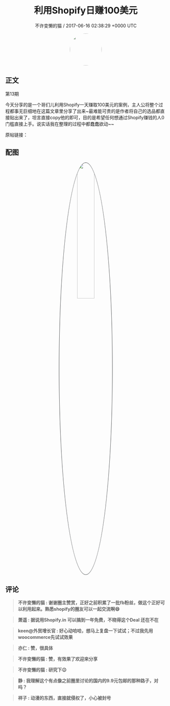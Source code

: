 <h1 align="center">利用Shopify日赚100美元</h1>
<p align="center">
    <a>不许变懒的猫 / 2017-06-16 02:38:29 &#43;0000 UTC</a>
</p>

<div align="center">
    <img src="https://images.zsxq.com/FifUgrwrlRjBklYMlIEHu1P4TYxb?e=1590940799&amp;token=kIxbL07-8jAj8w1n4s9zv64FuZZNEATmlU_Vm6zD:wBt0z7mEvMjrHLyQxIrucWWf9ic=" width="100" height="100" style="border:1px solid;border-radius:50%; color:#ffffff"/>
</div>

## 正文

<div>
  第13期    

今天分享的是一个哥们儿利用Shopify一天赚取100美元的案例，主人公将整个过程都事无巨细地在这篇文章里分享了出来~最难能可贵的是作者将自己的选品都直接贴出来了，坦言直接copy他的即可，目的是希望任何想通过Shopify赚钱的人0门槛直接上手。说实话我在整理的过程中都蠢蠢欲动~~

原帖链接：
</div>

## 配图
<div class="image" align="center">

<img src="https://images.zsxq.com/FvO2UUa1i55zwlGO5ht5qua_ZdW8?imageMogr2/auto-orient/thumbnail/800x/format/jpg/blur/1x0/quality/75&amp;e=1590940799&amp;token=kIxbL07-8jAj8w1n4s9zv64FuZZNEATmlU_Vm6zD:se3Den8BBnTy0H51Hs_Z555o7VM=" width="33%" height="33%" style="border:1px solid;border-radius:50%; color:#3c3f41"/>

</div>

## 评论

<div align="left">
<div>

<blockquote >
<span> <strong>不许变懒的猫 : 谢谢圈主赞赏，正好之前积累了一批fb粉丝，做这个正好可以利用起来。熟悉shopify的圈友可以一起交流啊😄 </strong></span>
</blockquote>

<blockquote >
<span> <strong>萧遥 : 据说用Shopify.in 可以搞到一年免费，不晓得这个Deal 还在不在 </strong></span>
</blockquote>

<blockquote >
<span> <strong>keen@外贸增长官 : 好心动哈哈，想马上复盘一下试试；不过我先用woocommerce先试试效果 </strong></span>
</blockquote>

<blockquote >
<span> <strong>亦仁 : 赞，很具体 </strong></span>
</blockquote>

<blockquote >
<span> <strong>不许变懒的猫 : 赞，有效果了欢迎来分享 </strong></span>
</blockquote>

<blockquote >
<span> <strong>不许变懒的猫 : 研究下😉 </strong></span>
</blockquote>

<blockquote >
<span> <strong>静 : 我理解这个有点像之前圈里讨论的国内的9.9元包邮的那种路子，对吗？ </strong></span>
</blockquote>

<blockquote >
<span> <strong>祥子 : 动漫的东西，直接就侵权了，小心被封号 </strong></span>
</blockquote>

</div>
</div>